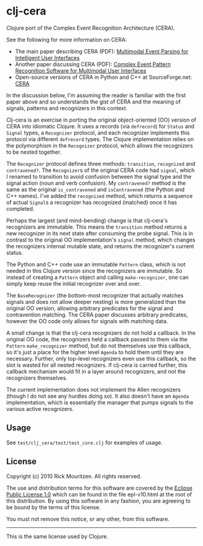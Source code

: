 # clj-cera

Clojure port of the Complex Event Recognition Architecture (CERA).

See the following for more information on CERA:

* The main paper describing CERA (PDF): [Multimodal Event Parsing for Intelligent User Interfaces](http://www.entish.org/published/P2338-fitzgerald.pdf)
* Another paper discussing CERA (PDF): [Complex Event Pattern Recognition Software for Multimodal User Interfaces](http://www.cs.cmu.edu/~aphillips/publications/cera-mics-04.pdf)
* Open-source versions of CERA in Python and C++ at SourceForge.net: [CERA](http://sourceforge.net/projects/cera/)

In the discussion below, I'm assuming the reader is familiar with the first paper above and so understands the gist of CERA and the meaning of signals, patterns and recognizers in this context.

Clj-cera is an exercise in porting the original object-oriented (OO) version of CERA into idiomatic Clojure. It uses a records (via `defrecord`) for `Status` and `Signal` types, a `Recognizer` protocol, and each recognizer implements this protocol via different `defrecord` types. The Clojure implementation relies on the polymorphism in the `Recognizer` protocol, which allows the recognizers to be nested together.

The `Recognizer` protocol defines three methods: `transition`, `recognized` and `contravened?`. The `Recognizer`s of the original CERA code had `signal`, which I renamed to transition to avoid confusion between the signal type and the signal action (noun and verb confusion). My `contravened?` method is the same as the original `is_contravened` and `isContravened` (the Python and C++ names). I've added the `recognized` method, which returns a sequence of actual `Signal`s a recognizer has recognized (matched) once it has completed.

Perhaps the largest (and mind-bending) change is that clj-cera's recognizers are immutable. This means the `transition` method returns a new recognizer in its next state after consuming the probe signal. This is in contrast to the original OO implementation's `signal` method, which changes the recognizers internal mutable state, and returns the recognizer's current status.

The Python and C++ code use an immutable `Pattern` class, which is not needed in this Clojure version since the recognizers are immutable. So instead of creating a `Pattern` object and calling `make-recognizer`, one can simply keep reuse the initial recognizer over and over.

The `BaseRecognizer` (the bottom-most recognizer that actually matches signals and does not allow deeper nesting) is more generalized than the original OO version, allowing arbitrary predicates for the signal and contravention matching. The CERA paper discusses arbitrary predicates, however the OO code only allows for signals with matching data.

A small change is that the clj-cera recognizers do not hold a callback. In the original OO code, the recognizers held a callback passed to them via the `Pattern` `make_recognizer` method, but do not themselves use this callback, so it's just a place for the higher level `Agenda` to hold them until they are necessary. Further, only top-level recognizers even use this callback, so the slot is wasted for all nested recognizers. If clj-cera is carried further, this callback mechanism would fit in a layer around recognizers, and not the recognizers themselves. 

The current implementation does not implement the Allen recognizers (though I do not see any hurdles doing so). It also doesn't have an `Agenda` implementation, which is essentially the manager that pumps signals to the various active recognizers.

## Usage

See `test/clj_cera/test/test_core.clj` for examples of usage.

<!--
## Installation
-->

## License

Copyright (c) 2010 Rick Mouritzen. All rights reserved.

The use and distribution terms for this software are covered by the
[Eclipse Public License 1.0](http://opensource.org/licenses/eclipse-1.0.php)
which can be found in the file epl-v10.html at the root of this distribution.
By using this software in any fashion, you are agreeing to be bound by
the terms of this license.

You must not remove this notice, or any other, from this software.

***
This is the same license used by Clojure.
